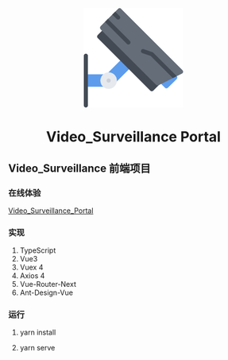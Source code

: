 <div align="center">
<img src="src/assets/images/logo.png">
<h1>Video_Surveillance Portal</h1>
</div>

## Video_Surveillance 前端项目

### 在线体验

[Video_Surveillance_Portal](http://120.27.20.141:8031/)

### 实现

1. TypeScript
2. Vue3
3. Vuex 4 
4. Axios 4
5. Vue-Router-Next
6. Ant-Design-Vue

### 运行

1. yarn install

2. yarn serve

